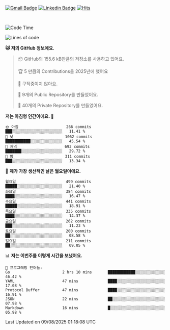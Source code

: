 [![Gmail Badge](https://img.shields.io/badge/-725psh@gmail.com-c14438?style=flat&logo=Gmail&logoColor=white&link=mailto:725psh@gmail.com)](mailto:725psh@gmail.com) 
[![Linkedin Badge](https://img.shields.io/badge/-soohanpark-0072b1?style=flat&logo=Linkedin&logoColor=white&link=https://www.linkedin.com/in/soohanpark/)](https://www.linkedin.com/in/soohanpark/) 
[![Hits](https://hits.seeyoufarm.com/api/count/incr/badge.svg?url=https%3A%2F%2Fgithub.com%2FSoohan-Park&count_bg=%23000000&title_bg=%23828282&icon=gradle.svg&icon_color=%23FFFFFF&title=Visited&edge_flat=false)](https://hits.seeyoufarm.com)  

<br />

<!--START_SECTION:waka-->
![Code Time](http://img.shields.io/badge/Code%20Time-2%2C530%20hrs%2052%20mins-blue)

![Lines of code](https://img.shields.io/badge/%EC%A0%80%EB%8A%94%20%EC%97%AC%ED%83%9C%EA%B9%8C%EC%A7%80%20-4.4%20million%20%EC%A4%84%EC%9D%98%20%EC%BD%94%EB%93%9C%EB%A5%BC%20%EC%9E%91%EC%84%B1%ED%96%88%EC%96%B4%EC%9A%94.-blue)

**🐱 저의 GitHub 정보에요.** 

> 📦 GitHub의 155.6 kB만큼의 저장소를 사용하고 있어요. 
 > 
> 🏆 5 만큼의 Contributions을 2025년에 했어요
 > 
> 🚫 구직중이지 않아요.
 > 
> 📜 9개의 Public Repository를 만들었어요. 
 > 
> 🔑 40개의 Private Repository를 만들었어요. 
 > 
**저는 아침형 인간이에요. 🐤** 

```text
🌞 아침                     266 commits         ███░░░░░░░░░░░░░░░░░░░░░░   11.41 % 
🌆 낮　                     1062 commits        ███████████░░░░░░░░░░░░░░   45.54 % 
🌃 저녁                     693 commits         ███████░░░░░░░░░░░░░░░░░░   29.72 % 
🌙 밤　                     311 commits         ███░░░░░░░░░░░░░░░░░░░░░░   13.34 % 
```
📅 **제가 가장 생산적인 날은 월요일이에요.** 

```text
월요일                      499 commits         █████░░░░░░░░░░░░░░░░░░░░   21.40 % 
화요일                      384 commits         ████░░░░░░░░░░░░░░░░░░░░░   16.47 % 
수요일                      441 commits         █████░░░░░░░░░░░░░░░░░░░░   18.91 % 
목요일                      335 commits         ████░░░░░░░░░░░░░░░░░░░░░   14.37 % 
금요일                      262 commits         ███░░░░░░░░░░░░░░░░░░░░░░   11.23 % 
토요일                      200 commits         ██░░░░░░░░░░░░░░░░░░░░░░░   08.58 % 
일요일                      211 commits         ██░░░░░░░░░░░░░░░░░░░░░░░   09.05 % 
```


📊 **저는 이번주를 이렇게 시간을 보냈어요.** 

```text
💬 프로그래밍 언어들: 
Go                       2 hrs 10 mins       ████████████░░░░░░░░░░░░░   46.42 % 
YAML                     47 mins             ████░░░░░░░░░░░░░░░░░░░░░   17.08 % 
Protocol Buffer          47 mins             ████░░░░░░░░░░░░░░░░░░░░░   16.91 % 
JSON                     22 mins             ██░░░░░░░░░░░░░░░░░░░░░░░   07.98 % 
Markdown                 16 mins             █░░░░░░░░░░░░░░░░░░░░░░░░   05.98 % 
```


 Last Updated on 09/08/2025 01:18:08 UTC
<!--END_SECTION:waka-->
